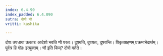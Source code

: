 ```yaml
---
index: 6.4.90
index_padded: 6.4.090
sutra: दोषो णौ
vritti: kashika

---
```

दोषः उपधाया ऊकारः आदेशो भवति णौ परतः। दूषयति, दुषयतः, दूषयन्ति। विकृतग्रहणम् प्रक्रमाभेदार्थम्। पूर्वत्र हि गोहः इत्युक्तम्। णौ इति किम्? दोषो वर्तते।